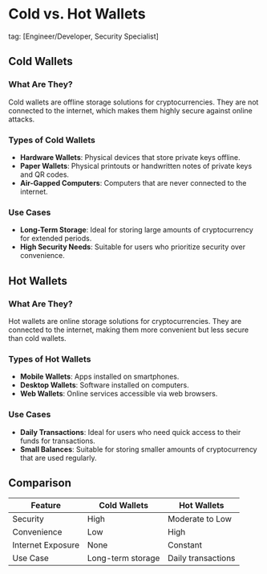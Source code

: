 # Cold vs. Hot Wallets
tag: [Engineer/Developer, Security Specialist]

## Cold Wallets

### What Are They?
Cold wallets are offline storage solutions for cryptocurrencies. They are not connected to the internet, which makes them highly secure against online attacks.

### Types of Cold Wallets
- **Hardware Wallets**: Physical devices that store private keys offline.
- **Paper Wallets**: Physical printouts or handwritten notes of private keys and QR codes.
- **Air-Gapped Computers**: Computers that are never connected to the internet.

### Use Cases
- **Long-Term Storage**: Ideal for storing large amounts of cryptocurrency for extended periods.
- **High Security Needs**: Suitable for users who prioritize security over convenience.

## Hot Wallets

### What Are They?
Hot wallets are online storage solutions for cryptocurrencies. They are connected to the internet, making them more convenient but less secure than cold wallets.

### Types of Hot Wallets
- **Mobile Wallets**: Apps installed on smartphones.
- **Desktop Wallets**: Software installed on computers.
- **Web Wallets**: Online services accessible via web browsers.

### Use Cases
- **Daily Transactions**: Ideal for users who need quick access to their funds for transactions.
- **Small Balances**: Suitable for storing smaller amounts of cryptocurrency that are used regularly.

## Comparison

| Feature            | Cold Wallets       | Hot Wallets       |
|--------------------|--------------------|-------------------|
| Security           | High               | Moderate to Low   |
| Convenience        | Low                | High              |
| Internet Exposure  | None               | Constant          |
| Use Case           | Long-term storage  | Daily transactions|

[^gemini]: https://www.gemini.com/cryptopedia/crypto-wallets-hot-cold

